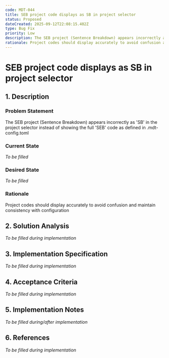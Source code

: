 ```yaml
---
code: MDT-044
title: SEB project code displays as SB in project selector
status: Proposed
dateCreated: 2025-09-12T22:08:15.402Z
type: Bug Fix
priority: Low
description: The SEB project (Sentence Breakdown) appears incorrectly as 'SB' in the project selector instead of showing the full 'SEB' code as defined in .mdt-config.toml
rationale: Project codes should display accurately to avoid confusion and maintain consistency with configuration
---
```


# SEB project code displays as SB in project selector

## 1. Description

### Problem Statement
The SEB project (Sentence Breakdown) appears incorrectly as 'SB' in the project selector instead of showing the full 'SEB' code as defined in .mdt-config.toml

### Current State
*To be filled*

### Desired State
*To be filled*

### Rationale
Project codes should display accurately to avoid confusion and maintain consistency with configuration

## 2. Solution Analysis
*To be filled during implementation*

## 3. Implementation Specification
*To be filled during implementation*

## 4. Acceptance Criteria
*To be filled during implementation*

## 5. Implementation Notes
*To be filled during/after implementation*

## 6. References
*To be filled during implementation*